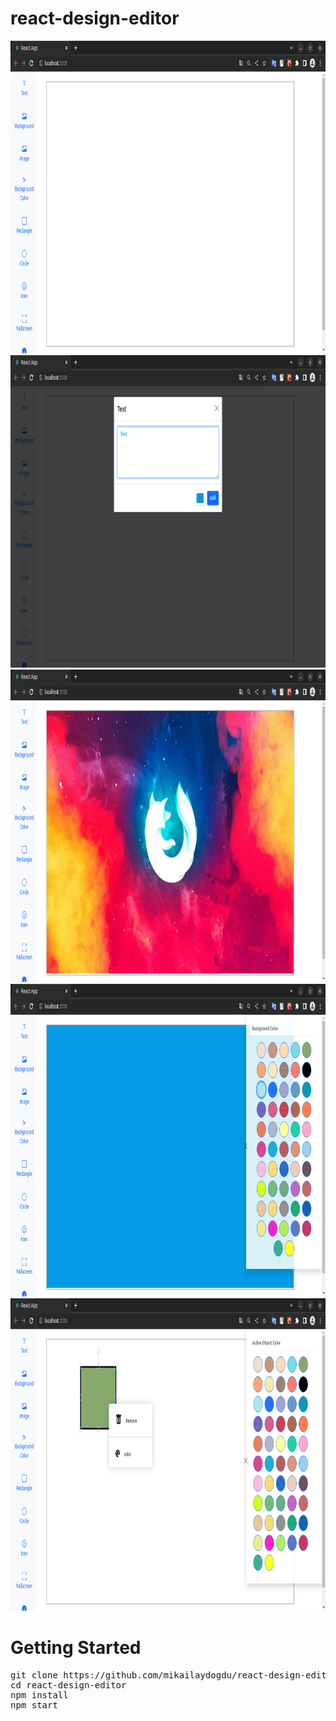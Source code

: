 # react-design-editor 

<img src="screenshot/1.png" height="500"/>
<img src="screenshot/2.png" height="500"/>
<img src="screenshot/3.png" height="500"/>
<img src="screenshot/4.png" height="500"/>
<img src="screenshot/5.png" height="500"/>


<h1>Getting Started</h1>

<pre>
git clone https://github.com/mikailaydogdu/react-design-editor.git
cd react-design-editor
npm install
npm start
</pre>
